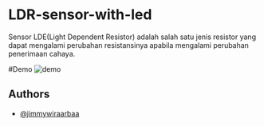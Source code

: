 # LDR-sensor-with-led
Sensor LDE(Light Dependent Resistor) adalah salah satu jenis resistor yang dapat mengalami perubahan resistansinya apabila mengalami perubahan penerimaan cahaya.

#Demo
![demo](https://github.com/jimmywiraarbaa/LDR-sensor-with-led/assets/69713060/6fc13199-aa90-43de-80ce-1896c172f6c9)



## Authors
- [@jimmywiraarbaa](https://github.com/jimmywiraarbaa)
